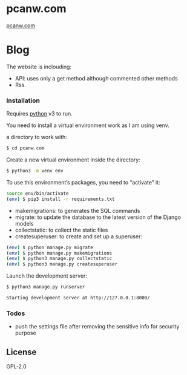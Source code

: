 # pcanw.com

[pcanw.com](https://pcanw.com) 

# Blog

The website is inclouding:

  - API: uses only a get method although commented other methods
  - Rss.

### Installation

Requires [python](https://python.org/) v3 to run.

You need to install a virtual environment work as I am using venv.

 a directory to work with:
```sh
$ cd pcanw.com
```
Create a new virtual environment inside the directory:
```sh
$ python3 -m venv env 
```

To use this environment’s packages, you need to “activate” it:
```sh
source env/bin/activate
(env) $ pip3 install -r requirements.txt
```
- makemigrations: to generates the SQL commands
- migrate: to update the database to the latest version of the Django models
- collectstatic: to collect the static files
- createsuperuser: to create and set up a superuser:


```sh
(env) $ python manage.py migrate
(env) $ python manage.py makemigrations
(env) $ python3 manage.py collectstatic
(env) $ python3 manage.py createsuperuser
```


Launch the development server:
```sh
$ python3 manage.py runserver
```

```sh
Starting development server at http://127.0.0.1:8000/
```


### Todos

 - push the settings file after removing the sensitive info for security purpose

License
----
GPL-2.0
